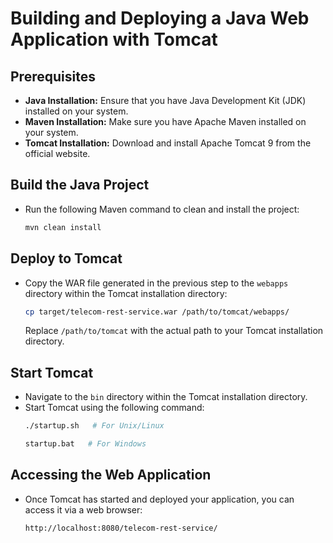 # Building and Deploying a Java Web Application with Tomcat

## Prerequisites
- **Java Installation:** Ensure that you have Java Development Kit (JDK) installed on your system.
- **Maven Installation:** Make sure you have Apache Maven installed on your system.
- **Tomcat Installation:** Download and install Apache Tomcat 9 from the official website.

## Build the Java Project
- Run the following Maven command to clean and install the project:
  ```bash
  mvn clean install
  ```

## Deploy to Tomcat
- Copy the WAR file generated in the previous step to the `webapps` directory within the Tomcat installation directory:
  ```bash
  cp target/telecom-rest-service.war /path/to/tomcat/webapps/
  ```
  Replace `/path/to/tomcat` with the actual path to your Tomcat installation directory.

## Start Tomcat
- Navigate to the `bin` directory within the Tomcat installation directory.
- Start Tomcat using the following command:
  ```bash
  ./startup.sh   # For Unix/Linux
  ```
  ```bash
  startup.bat   # For Windows
  ```

## Accessing the Web Application
- Once Tomcat has started and deployed your application, you can access it via a web browser:
  ```
  http://localhost:8080/telecom-rest-service/
  ```
